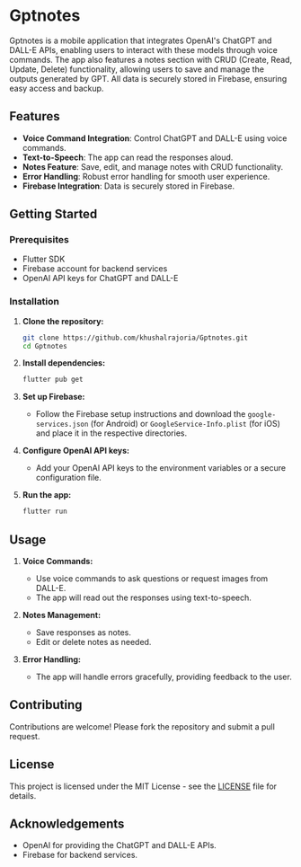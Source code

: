 # Gptnotes

Gptnotes is a mobile application that integrates OpenAI's ChatGPT and DALL-E APIs, enabling users to interact with these models through voice commands. The app also features a notes section with CRUD (Create, Read, Update, Delete) functionality, allowing users to save and manage the outputs generated by GPT. All data is securely stored in Firebase, ensuring easy access and backup.

## Features

- **Voice Command Integration**: Control ChatGPT and DALL-E using voice commands.
- **Text-to-Speech**: The app can read the responses aloud.
- **Notes Feature**: Save, edit, and manage notes with CRUD functionality.
- **Error Handling**: Robust error handling for smooth user experience.
- **Firebase Integration**: Data is securely stored in Firebase.

## Getting Started

### Prerequisites

- Flutter SDK
- Firebase account for backend services
- OpenAI API keys for ChatGPT and DALL-E

### Installation

1. **Clone the repository:**

   ```bash
   git clone https://github.com/khushalrajoria/Gptnotes.git
   cd Gptnotes
   ```

2. **Install dependencies:**

   ```bash
   flutter pub get
   ```

3. **Set up Firebase:**
   - Follow the Firebase setup instructions and download the `google-services.json` (for Android) or `GoogleService-Info.plist` (for iOS) and place it in the respective directories.

4. **Configure OpenAI API keys:**
   - Add your OpenAI API keys to the environment variables or a secure configuration file.

5. **Run the app:**

   ```bash
   flutter run
   ```

## Usage

1. **Voice Commands:**
   - Use voice commands to ask questions or request images from DALL-E.
   - The app will read out the responses using text-to-speech.

2. **Notes Management:**
   - Save responses as notes.
   - Edit or delete notes as needed.

3. **Error Handling:**
   - The app will handle errors gracefully, providing feedback to the user.

## Contributing

Contributions are welcome! Please fork the repository and submit a pull request.

## License

This project is licensed under the MIT License - see the [LICENSE](LICENSE) file for details.

## Acknowledgements

- OpenAI for providing the ChatGPT and DALL-E APIs.
- Firebase for backend services.
